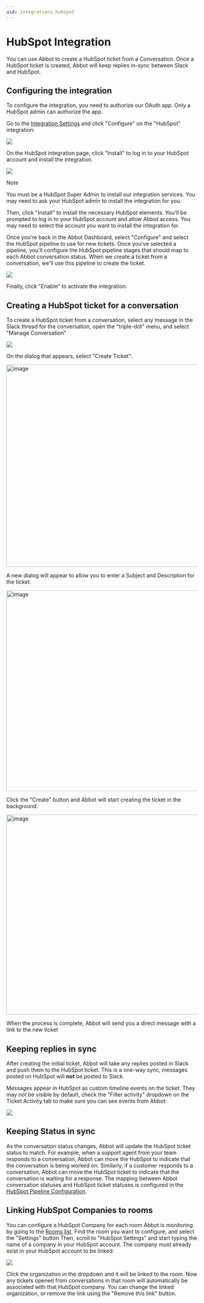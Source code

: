 ```yaml
---
uid: integrations.hubspot
---
```


# HubSpot Integration

You can use Abbot to create a HubSpot ticket from a Conversation.
Once a HubSpot ticket is created, Abbot will keep replies in-sync between Slack and HubSpot.

## Configuring the integration

To configure the integration, you need to authorize our OAuth app.
Only a HubSpot admin can authorize the app.

Go to the [Integration Settings](https://app.ab.bot/settings/organization/integrations) and click "Configure" on the "HubSpot" integration:

<img src="/public/images/articles/integrations.hubspot/hubspot-integration.png">

On the HubSpot integration page, click "Install" to log in to your HubSpot account and install the integration.

<img src="/public/images/articles/integrations.hubspot/hubspot-install.png">

> [!NOTE]
> You must be a HubSpot Super Admin to install our integration services.
> You may need to ask your HubSpot admin to install the integration for you.

Then, click "Install" to install the necessary HubSpot elements.
You'll be prompted to log in to your HubSpot account and allow Abbot access.
You may need to select the account you want to install the integration for.

Once you're back in the Abbot Dashboard, select "Configure" and select the HubSpot pipeline to use for new tickets.
Once you've selected a pipeline, you'll configure the HubSpot pipeline stages that should map to each Abbot conversation status.
When we create a ticket from a conversation, we'll use this pipeline to create the ticket.

<img src="/public/images/articles/integrations.hubspot/configure-hubspot-pipeline.png">

Finally, click "Enable" to activate the integration.

## Creating a HubSpot ticket for a conversation

To create a HubSpot ticket from a conversation, select any message in the Slack thread for the conversation, open the "triple-dot" menu, and select "Manage Conversation"

<img src="/public/images/articles/_common/manage-conversation-menu.png">

On the dialog that appears, select "Create Ticket":

<img width="533" alt="image" src="/public/images/articles/integrations.hubspot/create-ticket.png">

A new dialog will appear to allow you to enter a Subject and Description for the ticket.

<img width="529" alt="image" src="/public/images/articles/integrations.hubspot/create-ticket-form.png">

Click the "Create" button and Abbot will start creating the ticket in the background.

<img width="527" alt="image" src="/public/images/articles/_common/ticket-request-accepted.png">

When the process is complete, Abbot will send you a direct message with a link to the new ticket

## Keeping replies in sync

After creating the initial ticket, Abbot will take any replies posted in Slack and push them to the HubSpot ticket.
This is a one-way sync, messages posted on HubSpot will **not** be posted to Slack.

Messages appear in HubSpot as custom timeline events on the ticket.
They may not be visible by default, check the "Filter activity" dropdown on the Ticket Activity tab to make sure you can see events from Abbot:

<img src="/public/images/articles/integrations.hubspot/include-abbot-integration-activities.png">

## Keeping Status in sync

As the conversation status changes, Abbot will update the HubSpot ticket status to match.
For example, when a support agent from your team responds to a conversation, Abbot can move the HubSpot to indicate that the conversation is being worked on.
Similarly, if a customer responds to a conversation, Abbot can move the HubSpot ticket to indicate that the conversation is waiting for a response.
The mapping between Abbot conversation statuses and HubSpot ticket statuses is configured in the [HubSpot Pipeline Configuration](#configuring-the-integration).

## Linking HubSpot Companies to rooms

You can configure a HubSpot Company for each room Abbot is monitoring by going to the [Rooms list](https://app.ab.bot/settings/rooms). Find the room you want to configure, and select the "Settings" button
Then, scroll to "HubSpot Settings" and start typing the name of a company in your HubSpot account.
The company must already exist in your HubSpot account to be linked:

<img src="/public/images/articles/integrations.hubspot/link-company.png">

Click the organization in the dropdown and it will be linked to the room. 
Now any tickets opened from conversations in that room will automatically be associated with that HubSpot company. 
You can change the linked organization, or remove the link using the "Remove this link" button.
